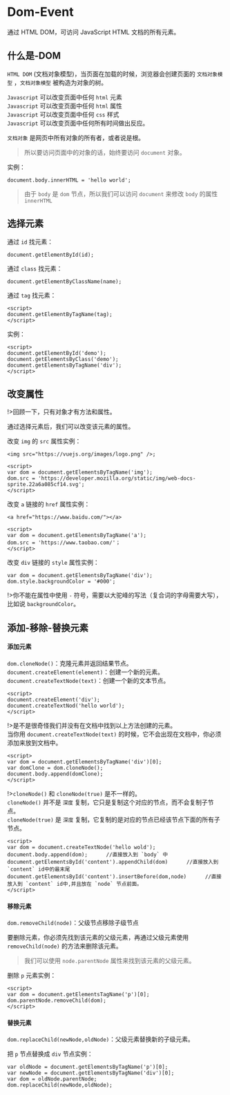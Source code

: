 # Dom-Event
通过 HTML DOM，可访问 JavaScript HTML 文档的所有元素。

## 什么是-DOM
`HTML DOM` (文档对象模型)，当页面在加载的时候，浏览器会创建页面的 `文档对象模型` ，`文档对象模型` 被构造为对象的树。

`Javascript` 可以改变页面中任何 `html` 元素<br>
`Javascript` 可以改变页面中任何 `html` 属性<br>
`Javascript` 可以改变页面中任何 `css` 样式<br>
`Javascript` 可以改变页面中任何所有时间做出反应。

`文档对象` 是网页中所有对象的所有者，或者说是根。

>所以要访问页面中的对象的话，始终要访问 `document` 对象。

实例：
```copy
document.body.innerHTML = 'hello world';
```

>由于 `body` 是 `dom` 节点，所以我们可以访问 `document` 来修改 `body` 的属性 `innerHTML`

## 选择元素

通过 `id` 找元素：
```copy
document.getElementById(id);
```

通过 `class` 找元素：
```copy
document.getElementByClassName(name);
```

通过 `tag` 找元素：
```copy
<script>
document.getElementByTagName(tag);
</script>
```

实例：
```copy
<script>
document.getElementById('demo');
document.getElementsByClass('demo');
document.getElementsByTagName('div');
</script>
```

## 改变属性
!>回顾一下，只有对象才有方法和属性。

通过选择元素后，我们可以改变该元素的属性。

改变 `img` 的 `src` 属性实例：
```copy
<img src="https://vuejs.org/images/logo.png" />;

<script>
var dom = document.getElementsByTagName('img');
dom.src = 'https://developer.mozilla.org/static/img/web-docs-sprite.22a6a085cf14.svg';
</script>
```

改变 `a` 链接的 `href` 属性实例：
```copy
<a href="https://www.baidu.com/"></a>

<script>
var dom = document.getElementsByTagName('a');
dom.src = 'https://www.taobao.com/'；
</script>
```

改变 `div` 链接的 `style` 属性实例：
```copy
var dom = document.getElementsByTagName('div');
dom.style.backgroundColor = '#000';
```

!>你不能在属性中使用 `-` 符号，需要以大驼峰的写法（复合词的字母需要大写），比如说 `backgroundColor`。

## 添加-移除-替换元素

#### 添加元素
`dom.cloneNode()`：克隆元素并返回结果节点。<Br>
`document.createElement(element)`：创建一个新的元素。<Br>
`document.createTextNode(text)`：创建一个新的文本节点。<Br>

```copy
<script>
document.createElement('div');
document.createTextNod('hello world');
</script>
```

!>是不是很奇怪我们并没有在文档中找到以上方法创建的元素。<br>
当你用 `document.createTextNode(text)` 的时候，它不会出现在文档中，你必须添加来放到文档中。

```copy
<script>
var dom = document.getElementsByTagName('div')[0];
var domClone = dom.cloneNode();
document.body.append(domClone);
</script>
```

!>`cloneNode()` 和 `cloneNode(true)` 是不一样的。<br>
`cloneNode()` 并不是 `深度` 复制，它只是复制这个对应的节点，而不会复制子节点。<br>
`cloneNode(true)` 是 `深度` 复制，它复制的是对应的节点已经该节点下面的所有子节点。

```copy
<script>
var dom = document.createTextNode('hello wold');
document.body.append(dom);      //直接放入到 `body` 中
document.getElementsById('content').appendChild(dom)      //直接放入到 `content` id中的最末尾
document.getElementsById('content').insertBefore(dom,node)      //直接放入到 `content` id中,并且放在 `node` 节点前面。
</script>
```

#### 移除元素
`dom.removeChild(node)`：父级节点移除子级节点

要删除元素，你必须先找到该元素的父级元素，再通过父级元素使用 `removeChild(node)` 的方法来删除该元素。

>我们可以使用 `node.parentNode` 属性来找到该元素的父级元素。

删除 `p` 元素实例：
```copy
<script>
var dom = document.getElementsTagName('p')[0];
dom.parentNode.removeChild(dom);
</script>
```

#### 替换元素
`dom.replaceChild(newNode,oldNode)`：父级元素替换新的子级元素。

把 `p` 节点替换成 `div` 节点实例：
```copy
var oldNode = document.getElementsByTagName('p')[0];
var newNode = document.getElementsByTagName('div')[0];
var dom = oldNode.parentNode;
dom.replaceChild(newNode,oldNode);
```

